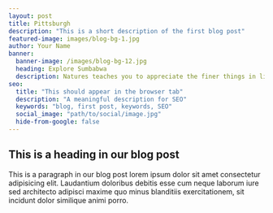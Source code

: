```yaml
---
layout: post
title: Pittsburgh
description: "This is a short description of the first blog post"
featured-image: images/blog-bg-1.jpg
author: Your Name
banner:
  banner-image: /images/blog-bg-12.jpg
  heading: Explore Sumbabwa
  description: Natures teaches you to appreciate the finer things in life, to be present, live in the moment and just breath.
seo: 
  title: "This should appear in the browser tab"
  description: "A meaningful description for SEO"
  keywords: "blog, first post, keywords, SEO"
  social_image: "path/to/social/image.jpg"
  hide-from-google: false
---
```



## This is a heading in our blog post 

This  is a paragraph in our blog post lorem ipsum dolor sit amet consectetur adipisicing elit. Laudantium doloribus debitis esse cum neque laborum iure sed architecto adipisci maxime quo minus blanditiis exercitationem, sit incidunt dolor similique animi porro.
